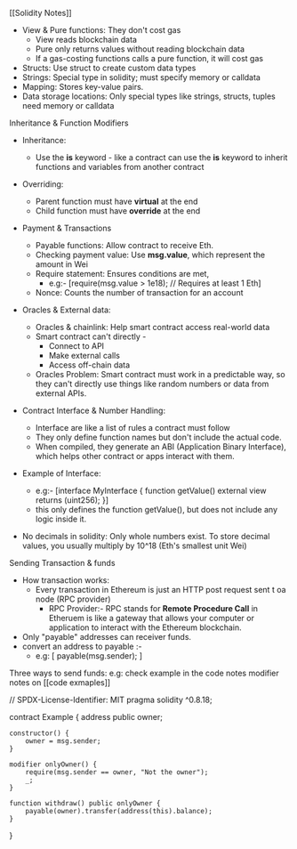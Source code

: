 
[[Solidity Notes]]

- View & Pure functions: They don't cost gas 
     - View reads blockchain data
     - Pure only returns values without reading blockchain data 
     - If a gas-costing functions calls a pure function, it will cost gas
 - Structs: Use struct to create custom data types 
 - Strings: Special type in solidity; must specify memory or calldata 
 - Mapping: Stores key-value pairs.
 - Data storage locations: Only special types like strings, structs, tuples need memory or calldata 

Inheritance & Function Modifiers 

- Inheritance: 
    - Use the **is** keyword - like a contract can use the **is** keyword to inherit functions and variables from another contract 
- Overriding: 
     - Parent function must have **virtual** at the end 
     - Child function must have **override** at the end 

- Payment & Transactions 
    - Payable functions: Allow contract to receive Eth.
    - Checking payment value: Use **msg.value**, which represent the amount in Wei 
    - Require statement: Ensures conditions are met,
        - e.g:-  [require(msg.value > 1e18);      // Requires at least 1 Eth]
    - Nonce: Counts the number of transaction for an account

- Oracles & External data:
    - Oracles & chainlink: Help smart contract access real-world data
    - Smart contract can't directly - 
         - Connect to API 
         - Make external calls
         - Access off-chain data 
    - Oracles Problem: Smart contract must work in a predictable way, so they can't directly use things like random numbers or data from external APIs.

- Contract Interface & Number Handling: 
     -  Interface are like a list of rules a contract must follow 
     - They only define function names but don't include the actual code.
     - When compiled, they generate an ABI (Application Binary Interface), which helps other contract or apps interact with them.
- Example of Interface: 
     - e.g:-  [interface MyInterface  { function getValue() external view returns (uint256);  }]
     - this only defines the function getValue(), but does not include any logic inside it.
 - No decimals in solidity: Only whole numbers exist. To store decimal values, you usually multiply by 10^18 (Eth's smallest unit Wei)

Sending Transaction & funds 

- How transaction works: 
     - Every transaction in Ethereum is just an HTTP post request sent t oa node (RPC provider)
         - RPC Provider:- RPC stands for **Remote Procedure Call** in Etheruem is like a gateway that allows your computer or application to interact with the Ethereum blockchain.
 - Only "payable" addresses can receiver funds.
 - convert an address to payable :- 
    -  e.g:  [ payable(msg.sender); ]

Three ways to send funds: 
e.g: check example in the code notes  modifier notes on [[code exmaples]]







// SPDX-License-Identifier: MIT
pragma solidity ^0.8.18;

contract Example {
    address public owner;

    constructor() {
        owner = msg.sender;
    }

    modifier onlyOwner() {
        require(msg.sender == owner, "Not the owner");
        _;
    }

    function withdraw() public onlyOwner {
        payable(owner).transfer(address(this).balance);
    }
}

